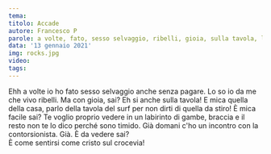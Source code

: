 ```yaml
---
tema:
titolo: Accade
autore: Francesco P
parole: a volte, fato, sesso selvaggio, ribelli, gioia, sulla tavola, labirinto, domani, crocevia
data: '13 gennaio 2021'
img: rocks.jpg
video: 
tags: 
---
```

Ehh a volte io ho fato sesso selvaggio anche senza pagare. Lo so io da me che vivo ribelli. Ma con gioia, sai? Eh si anche sulla tavola! E mica quella della casa, parlo della tavola del surf per non dirti di quella da stiro! È mica facile sai? Te voglio proprio vedere in un labirinto di gambe, braccia e il resto non te lo dico perché sono timido. Già  domani c'ho un incontro con la contorsionista. Già. È da vedere sai?  
È come sentirsi come cristo sul crocevia!
